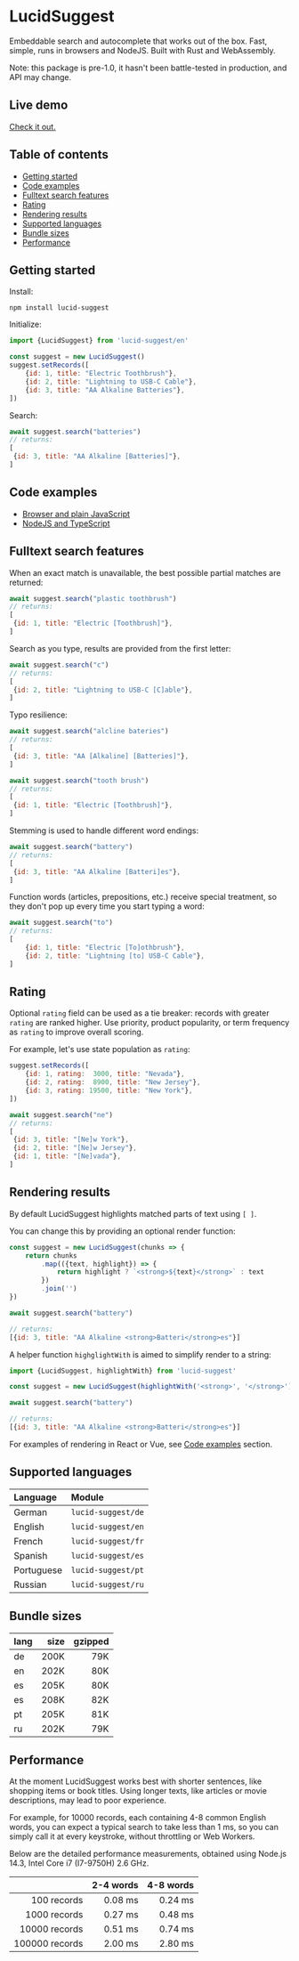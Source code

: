 # LucidSuggest

Embeddable search and autocomplete that works out of the box. Fast, simple, runs in browsers and NodeJS. Built with Rust and WebAssembly.

Note: this package is pre-1.0, it hasn't been battle-tested in production, and API may change.

## Live demo

[Check it out.](http://lucid-search.io.s3-website.eu-central-1.amazonaws.com/demo/index.html)


## Table of contents
- [Getting started](#getting-started)
- [Code examples](#code-examples)
- [Fulltext search features](#fulltext-search-features)
- [Rating](#rating)
- [Rendering results](#rendering-results)
- [Supported languages](#supported-languages)
- [Bundle sizes](#bundle-sizes)
- [Performance](#performance)


## Getting started

Install:
```shell
npm install lucid-suggest
```

Initialize:
```javascript
import {LucidSuggest} from 'lucid-suggest/en'

const suggest = new LucidSuggest()
suggest.setRecords([
    {id: 1, title: "Electric Toothbrush"},
    {id: 2, title: "Lightning to USB-C Cable"},
    {id: 3, title: "AA Alkaline Batteries"},
])
```

Search:
```javascript
await suggest.search("batteries")
// returns:
[
 {id: 3, title: "AA Alkaline [Batteries]"},
]
```

## Code examples

- [Browser and plain JavaScript](https://github.com/thaumant/lucid-suggest/tree/master/examples/browser-plain)
- [NodeJS and TypeScript](https://github.com/thaumant/lucid-suggest/tree/master/examples/node-ts)

## Fulltext search features

When an exact match is unavailable, the best possible partial matches are returned:
```javascript
await suggest.search("plastic toothbrush")
// returns:
[
 {id: 1, title: "Electric [Toothbrush]"},
]
```

Search as you type, results are provided from the first letter:
```javascript
await suggest.search("c")
// returns:
[
 {id: 2, title: "Lightning to USB-C [C]able"},
]
```

Typo resilience:
```javascript
await suggest.search("alcline bateries")
// returns:
[
 {id: 3, title: "AA [Alkaline] [Batteries]"},
]
```

```javascript
await suggest.search("tooth brush")
// returns:
[
 {id: 1, title: "Electric [Toothbrush]"},
]
```

Stemming is used to handle different word endings:
```javascript
await suggest.search("battery")
// returns:
[
 {id: 3, title: "AA Alkaline [Batteri]es"},
]
```

Function words (articles, prepositions, etc.) receive special treatment, so they don't pop up every time you start typing a word:
```javascript
await suggest.search("to")
// returns:
[
    {id: 1, title: "Electric [To]othbrush"},
    {id: 2, title: "Lightning [to] USB-C Cable"},
]
```

## Rating

Optional `rating` field can be used as a tie breaker: records with greater `rating` are ranked higher. Use priority, product popularity, or term frequency as `rating` to improve overall scoring.

For example, let's use state population as `rating`:
```javascript
suggest.setRecords([
    {id: 1, rating:  3000, title: "Nevada"},
    {id: 2, rating:  8900, title: "New Jersey"},
    {id: 3, rating: 19500, title: "New York"},
])
```

```javascript
await suggest.search("ne")
// returns:
[
 {id: 3, title: "[Ne]w York"},
 {id: 2, title: "[Ne]w Jersey"},
 {id: 1, title: "[Ne]vada"},
]
```


## Rendering results

By default LucidSuggest highlights matched parts of text using `[ ]`.

You can change this by providing an optional render function:

```javascript
const suggest = new LucidSuggest(chunks => {
    return chunks
        .map(({text, highlight}) => {
            return highlight ? `<strong>${text}</strong>` : text
        })
        .join('')
})

await suggest.search("battery")

// returns:
[{id: 3, title: "AA Alkaline <strong>Batteri</strong>es"}]
```

A helper function `highglightWith` is aimed to simplify render to a string:

```javascript
import {LucidSuggest, highlightWith} from 'lucid-suggest'

const suggest = new LucidSuggest(highlightWith('<strong>', '</strong>'))

await suggest.search("battery")

// returns:
[{id: 3, title: "AA Alkaline <strong>Batteri</strong>es"}]
```

For examples of rendering in React or Vue, see [Code examples](#code-examples) section.


## Supported languages

| Language   | Module             |
| :--------- | :----------------- |
| German     | `lucid-suggest/de` |
| English    | `lucid-suggest/en` |
| French     | `lucid-suggest/fr` |
| Spanish    | `lucid-suggest/es` |
| Portuguese | `lucid-suggest/pt` |
| Russian    | `lucid-suggest/ru` |


## Bundle sizes

| lang | size | gzipped |
| :--- | ---: | ------: |
| de   | 200K |     79K |
| en   | 202K |     80K |
| es   | 205K |     80K |
| es   | 208K |     82K |
| pt   | 205K |     81K |
| ru   | 202K |     79K |


## Performance

At the moment LucidSuggest works best with shorter sentences, like shopping items or book titles. Using longer texts, like articles or movie descriptions, may lead to poor experience.

For example, for 10000 records, each containing 4-8 common English words, you can expect a typical search to take less than 1 ms, so you can simply call it at every keystroke, without throttling or Web Workers.

Below are the detailed performance measurements, obtained using Node.js 14.3, Intel Core i7 (I7-9750H) 2.6 GHz.

|                | 2-4 words | 4-8 words |
| -------------: | --------: | --------: |
|    100 records |   0.08 ms |   0.24 ms |
|   1000 records |   0.27 ms |   0.48 ms |
|  10000 records |   0.51 ms |   0.74 ms |
| 100000 records |   2.00 ms |   2.80 ms |
